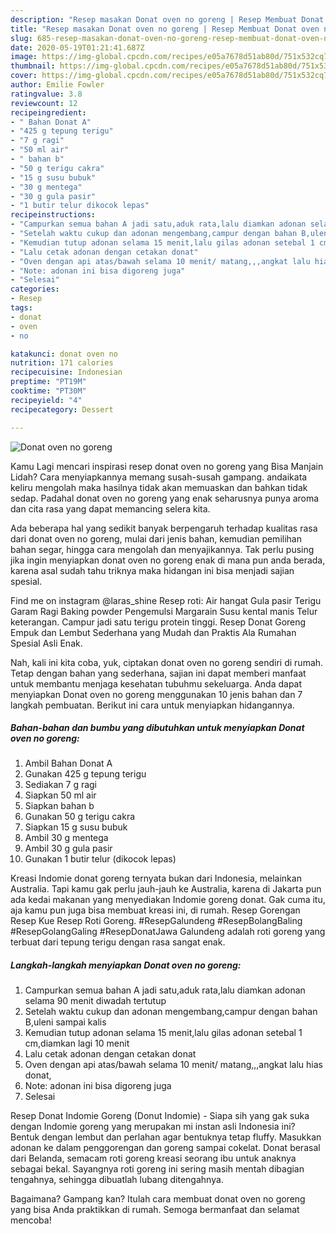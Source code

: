 ```yaml
---
description: "Resep masakan Donat oven no goreng | Resep Membuat Donat oven no goreng Yang Bisa Manjain Lidah"
title: "Resep masakan Donat oven no goreng | Resep Membuat Donat oven no goreng Yang Bisa Manjain Lidah"
slug: 685-resep-masakan-donat-oven-no-goreng-resep-membuat-donat-oven-no-goreng-yang-bisa-manjain-lidah
date: 2020-05-19T01:21:41.687Z
image: https://img-global.cpcdn.com/recipes/e05a7678d51ab80d/751x532cq70/donat-oven-no-goreng-foto-resep-utama.jpg
thumbnail: https://img-global.cpcdn.com/recipes/e05a7678d51ab80d/751x532cq70/donat-oven-no-goreng-foto-resep-utama.jpg
cover: https://img-global.cpcdn.com/recipes/e05a7678d51ab80d/751x532cq70/donat-oven-no-goreng-foto-resep-utama.jpg
author: Emilie Fowler
ratingvalue: 3.8
reviewcount: 12
recipeingredient:
- " Bahan Donat A"
- "425 g tepung terigu"
- "7 g ragi"
- "50 ml air"
- " bahan b"
- "50 g terigu cakra"
- "15 g susu bubuk"
- "30 g mentega"
- "30 g gula pasir"
- "1 butir telur dikocok lepas"
recipeinstructions:
- "Campurkan semua bahan A jadi satu,aduk rata,lalu diamkan adonan selama 90 menit diwadah tertutup"
- "Setelah waktu cukup dan adonan mengembang,campur dengan bahan B,uleni sampai kalis"
- "Kemudian tutup adonan selama 15 menit,lalu gilas adonan setebal 1 cm,diamkan lagi 10 menit"
- "Lalu cetak adonan dengan cetakan donat"
- "Oven dengan api atas/bawah selama 10 menit/ matang,,,angkat lalu hias donat,"
- "Note: adonan ini bisa digoreng juga"
- "Selesai"
categories:
- Resep
tags:
- donat
- oven
- no

katakunci: donat oven no 
nutrition: 171 calories
recipecuisine: Indonesian
preptime: "PT19M"
cooktime: "PT30M"
recipeyield: "4"
recipecategory: Dessert

---
```



![Donat oven no goreng](https://img-global.cpcdn.com/recipes/e05a7678d51ab80d/751x532cq70/donat-oven-no-goreng-foto-resep-utama.jpg)

Kamu Lagi mencari inspirasi resep donat oven no goreng yang Bisa Manjain Lidah? Cara menyiapkannya memang susah-susah gampang. andaikata keliru mengolah maka hasilnya tidak akan memuaskan dan bahkan tidak sedap. Padahal donat oven no goreng yang enak seharusnya punya aroma dan cita rasa yang dapat memancing selera kita.

Ada beberapa hal yang sedikit banyak berpengaruh terhadap kualitas rasa dari donat oven no goreng, mulai dari jenis bahan, kemudian pemilihan bahan segar, hingga cara mengolah dan menyajikannya. Tak perlu pusing jika ingin menyiapkan donat oven no goreng enak di mana pun anda berada, karena asal sudah tahu triknya maka hidangan ini bisa menjadi sajian spesial.

Find me on instagram @laras_shine Resep roti: Air hangat Gula pasir Terigu Garam Ragi Baking powder Pengemulsi Margarain Susu kental manis Telur keterangan. Campur jadi satu terigu protein tinggi. Resep Donat Goreng Empuk dan Lembut Sederhana yang Mudah dan Praktis Ala Rumahan Spesial Asli Enak.


Nah, kali ini kita coba, yuk, ciptakan donat oven no goreng sendiri di rumah. Tetap dengan bahan yang sederhana, sajian ini dapat memberi manfaat untuk membantu menjaga kesehatan tubuhmu sekeluarga. Anda dapat menyiapkan Donat oven no goreng menggunakan 10 jenis bahan dan 7 langkah pembuatan. Berikut ini cara untuk menyiapkan hidangannya.

<!--inarticleads1-->

##### Bahan-bahan dan bumbu yang dibutuhkan untuk menyiapkan Donat oven no goreng:

1. Ambil  Bahan Donat A
1. Gunakan 425 g tepung terigu
1. Sediakan 7 g ragi
1. Siapkan 50 ml air
1. Siapkan  bahan b
1. Gunakan 50 g terigu cakra
1. Siapkan 15 g susu bubuk
1. Ambil 30 g mentega
1. Ambil 30 g gula pasir
1. Gunakan 1 butir telur (dikocok lepas)


Kreasi Indomie donat goreng ternyata bukan dari Indonesia, melainkan Australia. Tapi kamu gak perlu jauh-jauh ke Australia, karena di Jakarta pun ada kedai makanan yang menyediakan Indomie goreng donat. Gak cuma itu, aja kamu pun juga bisa membuat kreasi ini, di rumah. Resep Gorengan Resep Kue Resep Roti Goreng. #ResepGalundeng #ResepBolangBaling #ResepGolangGaling #ResepDonatJawa Galundeng adalah roti goreng yang terbuat dari tepung terigu dengan rasa sangat enak. 

<!--inarticleads2-->

##### Langkah-langkah menyiapkan Donat oven no goreng:

1. Campurkan semua bahan A jadi satu,aduk rata,lalu diamkan adonan selama 90 menit diwadah tertutup
1. Setelah waktu cukup dan adonan mengembang,campur dengan bahan B,uleni sampai kalis
1. Kemudian tutup adonan selama 15 menit,lalu gilas adonan setebal 1 cm,diamkan lagi 10 menit
1. Lalu cetak adonan dengan cetakan donat
1. Oven dengan api atas/bawah selama 10 menit/ matang,,,angkat lalu hias donat,
1. Note: adonan ini bisa digoreng juga
1. Selesai


Resep Donat Indomie Goreng (Donut Indomie) - Siapa sih yang gak suka dengan Indomie goreng yang merupakan mi instan asli Indonesia ini? Bentuk dengan lembut dan perlahan agar bentuknya tetap fluffy. Masukkan adonan ke dalam penggorengan dan goreng sampai cokelat. Donat berasal dari Belanda, semacam roti goreng kreasi seorang ibu untuk anaknya sebagai bekal. Sayangnya roti goreng ini sering masih mentah dibagian tengahnya, sehingga dibuatlah lubang ditengahnya. 

Bagaimana? Gampang kan? Itulah cara membuat donat oven no goreng yang bisa Anda praktikkan di rumah. Semoga bermanfaat dan selamat mencoba!
